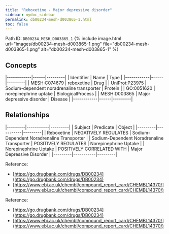 ```yaml
---
title: "Reboxetine - Major depressive disorder"
sidebar: mydoc_sidebar
permalink: db00234-mesh-d003865-1.html
toc: false 
---
```



Path ID: `DB00234_MESH_D003865_1`
{% include image.html url="images/db00234-mesh-d003865-1.png" file="db00234-mesh-d003865-1.png" alt="db00234-mesh-d003865-1" %}

## Concepts

|------------|------|---------|
| Identifier | Name | Type    |
|------------|------|---------|
| MESH:C074679 | reboxetine | Drug |
| UniProt:P23975 | Sodium-dependent noradrenaline transporter | Protein |
| GO:0051620 | norepinephrine uptake | BiologicalProcess |
| MESH:D003865 | Major depressive disorder | Disease |
|------------|------|---------|

## Relationships

|---------|-----------|---------|
| Subject | Predicate | Object  |
|---------|-----------|---------|
| Reboxetine | NEGATIVELY REGULATES | Sodium-Dependent Noradrenaline Transporter |
| Sodium-Dependent Noradrenaline Transporter | POSITIVELY REGULATES | Norepinephrine Uptake |
| Norepinephrine Uptake | POSITIVELY CORRELATED WITH | Major Depressive Disorder |
|---------|-----------|---------|

Reference: 
  - [https://go.drugbank.com/drugs/DB00234](https://go.drugbank.com/drugs/DB00234)
  - [https://www.ebi.ac.uk/chembl/compound_report_card/CHEMBL14370/](https://www.ebi.ac.uk/chembl/compound_report_card/CHEMBL14370/)

Reference: 
  - [https://go.drugbank.com/drugs/DB00234](https://go.drugbank.com/drugs/DB00234)
  - [https://www.ebi.ac.uk/chembl/compound_report_card/CHEMBL14370/](https://www.ebi.ac.uk/chembl/compound_report_card/CHEMBL14370/)
